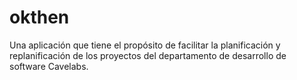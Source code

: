 # okthen
Una aplicación que tiene el propósito de facilitar la planificación y replanificación de los proyectos del departamento de desarrollo de software Cavelabs.
